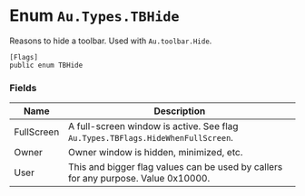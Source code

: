 # Enum `Au.Types.TBHide`

Reasons to hide a toolbar. Used with `Au.toolbar.Hide`.

```
[Flags]
public enum TBHide
```

### Fields

| Name | Description |
| --- | --- |
| FullScreen | A full-screen window is active. See flag `Au.Types.TBFlags.HideWhenFullScreen`. |
| Owner | Owner window is hidden, minimized, etc. |
| User | This and bigger flag values can be used by callers for any purpose. Value 0x10000. |